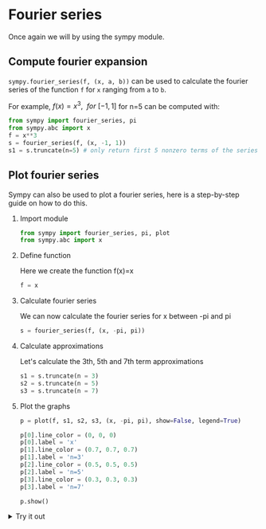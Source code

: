 <script type="text/x-mathjax-config">
  MathJax.Hub.Config({
    tex2jax: {
      inlineMath: [ ['$','$'], ["\\(","\\)"] ],
      processEscapes: true
    }
  });
</script>

<script type="text/javascript" async
  src="https://cdnjs.cloudflare.com/ajax/libs/mathjax/2.7.5/MathJax.js?config=TeX-MML-AM_CHTML">
</script>

# Fourier series

Once again we will by using the sympy module.

## Compute fourier expansion

`sympy.fourier_series(f, (x, a, b))` can be used to calculate the fourier series of the function `f` for `x` ranging from `a` to `b`.

For example, $f\left(x\right)=x^3, \ \ for\ \left[ -1,1\right]$ for n=5 can be computed with: 

```python
from sympy import fourier_series, pi
from sympy.abc import x
f = x**3
s = fourier_series(f, (x, -1, 1))
s1 = s.truncate(n=5) # only return first 5 nonzero terms of the series
```

## Plot fourier series

Sympy can also be used to plot a fourier series, here is a step-by-step guide on how to do this.

1. Import module

    ```python
    from sympy import fourier_series, pi, plot
    from sympy.abc import x
    ```

2. Define function

    Here we create the function f(x)=x

    ```python
    f = x
    ```

3. Calculate fourier series

    We can now calculate the fourier series for x between -pi and pi

    ```python
    s = fourier_series(f, (x, -pi, pi))
    ```

4. Calculate approximations

    Let's calculate the 3th, 5th and 7th term approximations

    ```python
    s1 = s.truncate(n = 3)
    s2 = s.truncate(n = 5)
    s3 = s.truncate(n = 7)
    ```

5. Plot the graphs

    ```python
    p = plot(f, s1, s2, s3, (x, -pi, pi), show=False, legend=True)

    p[0].line_color = (0, 0, 0)
    p[0].label = 'x'
    p[1].line_color = (0.7, 0.7, 0.7)
    p[1].label = 'n=3'
    p[2].line_color = (0.5, 0.5, 0.5)
    p[2].label = 'n=5'
    p[3].line_color = (0.3, 0.3, 0.3)
    p[3].label = 'n=7'

    p.show()
    ```

<details>
<summary>Try it out</summary>

<iframe frameborder="0" width="100%" height="500px" src="https://replit.com/@JackBeaumont/fourier?lite=true"></iframe></iframe>
</details>